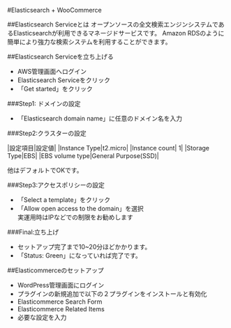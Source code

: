 #Elasticsearch + WooCommerce

##Elasticsearch Serviceとは
オープンソースの全文検索エンジンシステムであるElasticsearchが利用できるマネージドサービスです。
Amazon RDSのように簡単により強力な検索システムを利用することができます。

##Elasticsearch Serviceを立ち上げる
- AWS管理画面へログイン
- Elasticsearch Serviceをクリック
- 「Get started」をクリック

###Step1: ドメインの設定
- 「Elasticsearch domain name」に任意のドメイン名を入力

###Step2:クラスターの設定

|設定項目|設定値|
|Instance Type|t2.micro|
|Instance count| 1|
|Storage Type|EBS|
|EBS volume type|General Purpose(SSD)|

他はデフォルトでOKです。

###Step3:アクセスポリシーの設定
- 「Select a template」をクリック
- 「Allow open access to the domain」を選択  
実運用時はIPなどでの制限をお勧めします

###Final:立ち上げ
- セットアップ完了まで10~20分ほどかかります。
- 「Status: Green」になっていれば完了です。

##Elasticommerceのセットアップ
- WordPress管理画面にログイン
- プラグインの新規追加で以下の２プラグインをインストールと有効化
 - Elasticommerce Search Form
 - Elasticommerce Related Items
- 必要な設定を入力
